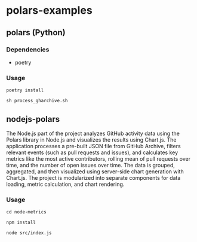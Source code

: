 # polars-examples

## polars (Python)

### Dependencies

- poetry

### Usage

```shell
poetry install

sh process_gharchive.sh
```

## nodejs-polars

The Node.js part of the project analyzes GitHub activity data using the Polars library in Node.js and visualizes the results using Chart.js. 
The application processes a pre-built JSON file from GitHub Archive, filters relevant events (such as pull requests and issues), and calculates key metrics like the most active contributors, rolling mean of pull requests over time, and the number of open issues over time. 
The data is grouped, aggregated, and then visualized using server-side chart generation with Chart.js. 
The project is modularized into separate components for data loading, metric calculation, and chart rendering.

### Usage
```shell
cd node-metrics

npm install

node src/index.js
```
